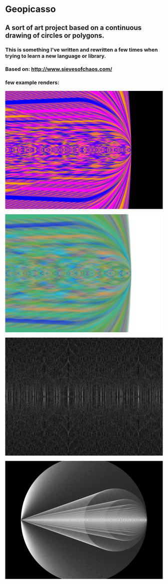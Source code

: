# Geopicasso
## A sort of art project based on a continuous drawing of circles or polygons.
### This is something I've written and rewritten a few times when trying to learn a new language or library.
### Based on: http://www.sievesofchaos.com/



### few example renders:

[ex1]: renders/extremelady.png
![example 1][ex1]

[ex2]: renders/peacock.png
![example 2][ex2]

[ex3]: renders/spiderwebs.png
![example 3][ex3]

[ex4]: renders/deathstar.png
![example 4][ex4]

